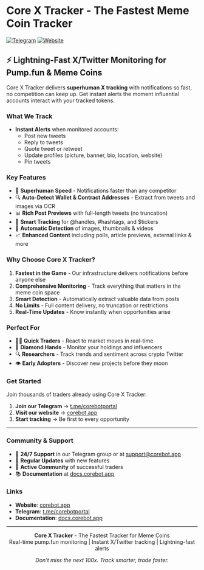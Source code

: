 # Core X Tracker - The Fastest Meme Coin Tracker

[![Telegram](https://img.shields.io/badge/Telegram-Join%20Now-blue?style=for-the-badge&logo=telegram)](https://t.me/corebotportal)
[![Website](https://img.shields.io/badge/Website-corebot.app-green?style=for-the-badge)](https://corebot.app)

## ⚡ Lightning-Fast X/Twitter Monitoring for Pump.fun & Meme Coins

Core X Tracker delivers **superhuman X tracking** with notifications so fast, no competition can keep up. Get instant alerts the moment influential accounts interact with your tracked tokens.

### What We Track

- **Instant Alerts** when monitored accounts:
  - Post new tweets
  - Reply to tweets  
  - Quote tweet or retweet
  - Update profiles (picture, banner, bio, location, website)
  - Pin tweets

### Key Features

- 🥇 **Superhuman Speed** - Notifications faster than any competitor
- 🔍 **Auto-Detect Wallet & Contract Addresses** - Extract from tweets and images via OCR
- 📊 **Rich Post Previews** with full-length tweets (no truncation)
- 🎯 **Smart Tracking** for @handles, #hashtags, and $tickers
- 🤖 **Automatic Detection** of images, thumbnails & videos
- 📈 **Enhanced Content** including polls, article previews, external links & more

### Why Choose Core X Tracker?

1. **Fastest in the Game** - Our infrastructure delivers notifications before anyone else
2. **Comprehensive Monitoring** - Track everything that matters in the meme coin space
3. **Smart Detection** - Automatically extract valuable data from posts
4. **No Limits** - Full content delivery, no truncation or restrictions
5. **Real-Time Updates** - Know instantly when opportunities arise

### Perfect For

- 🏃‍♂️ **Quick Traders** - React to market moves in real-time
- 💎 **Diamond Hands** - Monitor your holdings and influencers
- 🔍 **Researchers** - Track trends and sentiment across crypto Twitter
- 👁 **Early Adopters** - Discover new projects before they moon

### Get Started

Join thousands of traders already using Core X Tracker:

1. **Join our Telegram** → [t.me/corebotportal](https://t.me/corebotportal)
2. **Visit our website** → [corebot.app](https://corebot.app)
3. **Start tracking** → Be first to every opportunity

---

### Community & Support

- 💬 **24/7 Support** in our Telegram group or at support@corebot.app
- 🎯 **Regular Updates** with new features
- 🤝 **Active Community** of successful traders
- 📚 **Documentation** at [docs.corebot.app](https://docs.corebot.app)

### Links

- **Website**: [corebot.app](https://corebot.app)
- **Telegram**: [t.me/corebotportal](https://t.me/corebotportal)
- **Documentation**: [docs.corebot.app](https://docs.corebot.app)

---

<p align="center">
  <b>Core X Tracker</b> - The Fastest Tracker for Meme Coins<br>
  Real-time pump.fun monitoring | Instant X/Twitter tracking | Lightning-fast alerts
</p>

<p align="center">
  <i>Don't miss the next 100x. Track smarter, trade faster.</i>
</p>
